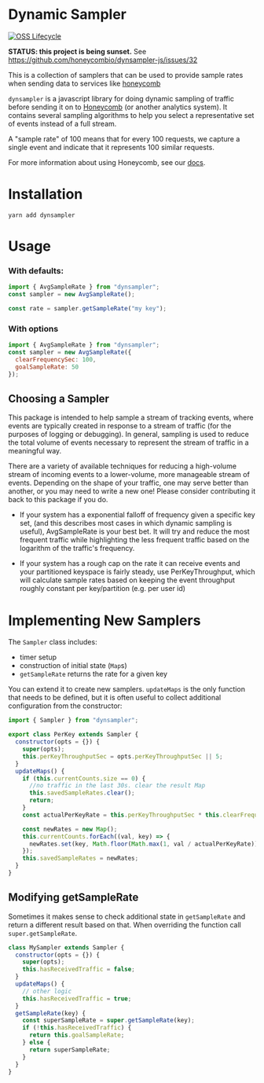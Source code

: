 # Dynamic Sampler

[![OSS Lifecycle](https://img.shields.io/osslifecycle/honeycombio/dynsampler-js?color=pink)](https://github.com/honeycombio/home/blob/main/honeycomb-oss-lifecycle-and-practices.md)

**STATUS: this project is being sunset.** See https://github.com/honeycombio/dynsampler-js/issues/32

This is a collection of samplers that can be used to provide sample
rates when sending data to services like [honeycomb](https://honeycomb.io)

`dynsampler` is a javascript library for doing dynamic sampling of traffic
before sending it on to [Honeycomb](https://honeycomb.io) (or another
analytics system). It contains several sampling algorithms to help you
select a representative set of events instead of a full stream.

A "sample rate" of 100 means that for every 100 requests, we capture a
single event and indicate that it represents 100 similar requests.

For more information about using Honeycomb, see our
[docs](https://honeycomb.io/docs).

# Installation

```shell
yarn add dynsampler
```

# Usage

### With defaults:

```javascript
import { AvgSampleRate } from "dynsampler";
const sampler = new AvgSampleRate();

const rate = sampler.getSampleRate("my key");
```

### With options

```javascript
import { AvgSampleRate } from "dynsampler";
const sampler = new AvgSampleRate({
  clearFrequencySec: 100,
  goalSampleRate: 50
});
```

## Choosing a Sampler

This package is intended to help sample a stream of tracking events,
where events are typically created in response to a stream of traffic
(for the purposes of logging or debugging). In general, sampling is
used to reduce the total volume of events necessary to represent the
stream of traffic in a meaningful way.

There are a variety of available techniques for reducing a high-volume
stream of incoming events to a lower-volume, more manageable stream of
events. Depending on the shape of your traffic, one may serve better
than another, or you may need to write a new one! Please consider
contributing it back to this package if you do.

* If your system has a exponential falloff of frequency given a specific key
  set, (and this describes most cases in which dynamic sampling is useful),
  AvgSampleRate is your best bet. It will try and reduce the most frequent
  traffic while highlighting the less frequent traffic based on the logarithm of
  the traffic's frequency.

* If your system has a rough cap on the rate it can receive events and
  your partitioned keyspace is fairly steady, use PerKeyThroughput,
  which will calculate sample rates based on keeping the event
  throughput roughly constant per key/partition (e.g. per user id)

# Implementing New Samplers

The `Sampler` class includes:

* timer setup
* construction of initial state (`Map`s)
* `getSampleRate` returns the rate for a given key

You can extend it to create new samplers. `updateMaps` is the only
function that needs to be defined, but it is often useful to collect
additional configuration from the constructor:

```javascript
import { Sampler } from "dynsampler";

export class PerKey extends Sampler {
  constructor(opts = {}) {
    super(opts);
    this.perKeyThroughputSec = opts.perKeyThroughputSec || 5;
  }
  updateMaps() {
    if (this.currentCounts.size == 0) {
      //no traffic in the last 30s. clear the result Map
      this.savedSampleRates.clear();
      return;
    }
    const actualPerKeyRate = this.perKeyThroughputSec * this.clearFrequencySec;

    const newRates = new Map();
    this.currentCounts.forEach((val, key) => {
      newRates.set(key, Math.floor(Math.max(1, val / actualPerKeyRate)));
    });
    this.savedSampleRates = newRates;
  }
}
```

## Modifying getSampleRate

Sometimes it makes sense to check additional state in `getSampleRate`
and return a different result based on that. When overriding the
function call `super.getSampleRate`.

```javascript
class MySampler extends Sampler {
  constructor(opts = {}) {
    super(opts);
    this.hasReceivedTraffic = false;
  }
  updateMaps() {
    // other logic
    this.hasReceivedTraffic = true;
  }
  getSampleRate(key) {
    const superSampleRate = super.getSampleRate(key);
    if (!this.hasReceivedTraffic) {
      return this.goalSampleRate;
    } else {
      return superSampleRate;
    }
  }
}
```
